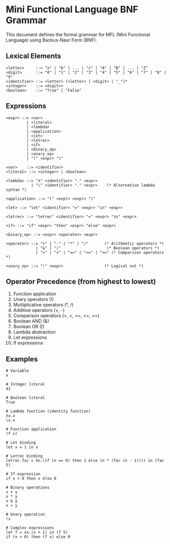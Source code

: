 # Mini Functional Language BNF Grammar

This document defines the formal grammar for MFL (Mini Functional Language) using Backus-Naur Form (BNF).

## Lexical Elements

```bnf
<letter>     ::= "a" | "b" | ... | "z" | "A" | "B" | ... | "Z"
<digit>      ::= "0" | "1" | "2" | "3" | "4" | "5" | "6" | "7" | "8" | "9"
<identifier> ::= <letter> (<letter> | <digit> | "_")*
<integer>    ::= <digit>+
<boolean>    ::= "True" | "False"
```

## Expressions

```bnf
<expr> ::= <var>
         | <literal>
         | <lambda>
         | <application>
         | <let>
         | <letrec>
         | <if>
         | <binary_op>
         | <unary_op>
         | "(" <expr> ")"

<var>    ::= <identifier>
<literal> ::= <integer> | <boolean>

<lambda> ::= "λ" <identifier> "." <expr>
           | "\" <identifier> "." <expr>    (* Alternative lambda syntax *)

<application> ::= "(" <expr> <expr> ")"

<let> ::= "let" <identifier> "=" <expr> "in" <expr>

<letrec> ::= "letrec" <identifier> "=" <expr> "in" <expr>

<if> ::= "if" <expr> "then" <expr> "else" <expr>

<binary_op> ::= <expr> <operator> <expr>

<operator> ::= "+" | "-" | "*" | "/"       (* Arithmetic operators *)
             | "&" | "|"                    (* Boolean operators *)
             | ">" | "<" | "==" | "<=" | ">=" (* Comparison operators *)

<unary_op> ::= "!" <expr>                  (* Logical not *)
```

## Operator Precedence (from highest to lowest)

1. Function application
2. Unary operators (!)
3. Multiplicative operators (*, /)
4. Additive operators (+, -)
5. Comparison operators (>, <, ==, <=, >=)
6. Boolean AND (&)
7. Boolean OR (|)
8. Lambda abstraction
9. Let expressions
10. If expressions

## Examples

```
# Variable
x

# Integer literal
42

# Boolean literal
True

# Lambda function (identity function)
λx.x
\x.x

# Function application
(f x)

# Let binding
let x = 1 in x

# Letrec binding
letrec fac = λn.(if (n == 0) then 1 else (n * (fac (n - 1)))) in (fac 5)

# If expression
if x > 0 then x else 0

# Binary operations
x + y
x * y
x & y
x > y

# Unary operation
!x

# Complex expressions
let f = λx.(x + 1) in (f 5)
if (x > 0) then (f x) else 0
